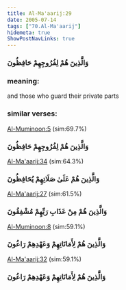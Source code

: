 ```yaml
---
title: Al-Ma'aarij:29
date: 2005-07-14
tags: ["70.Al-Ma'aarij"]
hidemeta: true 
ShowPostNavLinks: true 
---
```

### وَالَّذِينَ هُمْ لِفُرُوجِهِمْ حَافِظُونَ
### meaning: 
and those who guard their private parts
### similar verses: 

[Al-Muminoon:5](/23/5) (sim:69.7%)

### وَالَّذِينَ هُمْ لِفُرُوجِهِمْ حَافِظُونَ

[Al-Ma'aarij:34](/70/34) (sim:64.3%)

### وَالَّذِينَ هُمْ عَلَىٰ صَلَاتِهِمْ يُحَافِظُونَ

[Al-Ma'aarij:27](/70/27) (sim:61.5%)

### وَالَّذِينَ هُمْ مِنْ عَذَابِ رَبِّهِمْ مُشْفِقُونَ

[Al-Muminoon:8](/23/8) (sim:59.1%)

### وَالَّذِينَ هُمْ لِأَمَانَاتِهِمْ وَعَهْدِهِمْ رَاعُونَ

[Al-Ma'aarij:32](/70/32) (sim:59.1%)

### وَالَّذِينَ هُمْ لِأَمَانَاتِهِمْ وَعَهْدِهِمْ رَاعُونَ

